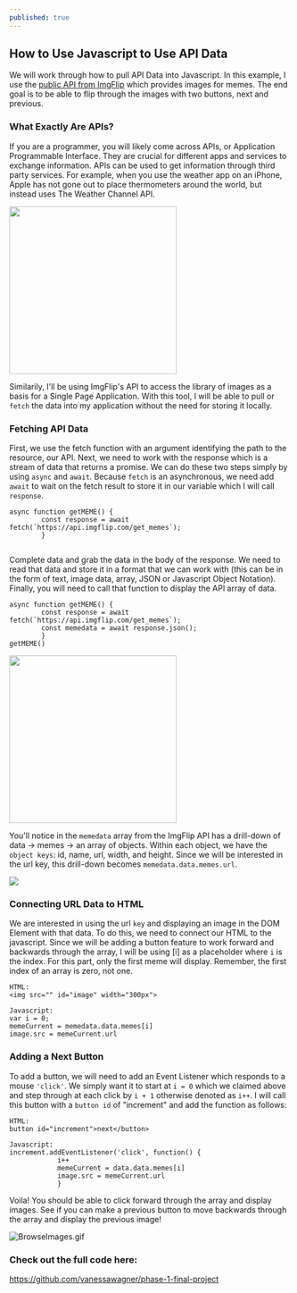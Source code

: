 ```yaml
---
published: true
---
```

## How to Use Javascript to Use API Data

We will work through how to pull API Data into Javascript. In this example, I use the [public API from ImgFlip](https://api.imgflip.com/get_memes) which provides images for memes. The end goal is to be able to flip through the images with two buttons, next and previous.

### What Exactly Are APIs?
If you are a programmer, you will likely come across APIs, or Application Programmable Interface. They are crucial for different apps and services to exchange information. APIs can be used to get information through third party services. For example, when you use the weather app on an iPhone, Apple has not gone out to place thermometers around the world, but instead uses The Weather Channel API. 

<img src="https://www.iphonefaq.org/archives/975978" width="300">

Similarily, I'll be using ImgFlip's API to access the library of images as a basis for a Single Page Application. With this tool, I will be able to pull or `fetch` the data into my application without the need for storing it locally.

### Fetching API Data

First, we use the fetch function with an argument identifying the path to the resource, our API. Next, we need to work with the response which is a stream of data that returns a promise. We can do these two steps simply by using `async` and `await`. Because `fetch` is an asynchronous, we need add `await` to wait on the fetch result to store it in our variable which I will call `response`. 

```
async function getMEME() {
        const response = await fetch(`https://api.imgflip.com/get_memes`);
        }
        
```

Complete data and grab the data in the body of the response. We need to read that data and store it in a format that we can work with (this can be in the form of text, image data, array, JSON or Javascript Object Notation). Finally, you will need to call that function to display the API array of data.  


```
async function getMEME() {
        const response = await fetch(`https://api.imgflip.com/get_memes`);
        const memedata = await response.json();
        }
getMEME()
```
<img src="https://i.imgflip.com/19ijp6.jpg" width="300">

You'll notice in the `memedata` array from the ImgFlip API has a drill-down of data -> memes -> an array of objects. Within each object, we have the `object keys`: id, name, url, width, and height. Since we will be interested in the url key, this drill-down becomes `memedata.data.memes.url`.

![]({{site.baseurl}}/_posts/Meme%20Array%20Snip.PNG)

### Connecting URL Data to HTML

We are interested in using the url `key` and displaying an image in the DOM Element with that data. To do this, we need to connect our HTML to the javascript. Since we will be adding a button feature to work forward and backwards through the array, I will be using [i] as a placeholder where `i` is the index. For this part, only the first meme will display. Remember, the first index of an array is zero, not one.

```
HTML:
<img src="" id="image" width="300px">

Javascript:
var i = 0;
memeCurrent = memedata.data.memes[i]
image.src = memeCurrent.url
```

### Adding a Next Button

To add a button, we will need to add an Event Listener which responds to a mouse `'click'`. We simply want it to start at `i = 0` which we claimed above and step through at each click by `i + 1` otherwise denoted as `i++`. I will call this button with a `button id` of "increment" and add the function as follows:

```
HTML:
button id="increment">next</button>

Javascript:
increment.addEventListener('click', function() {
            i++
            memeCurrent = data.data.memes[i]
            image.src = memeCurrent.url
            }
```
            
Voila! You should be able to click forward through the array and display images. See if you can make a previous button to move backwards through the array and display the previous image!

![BrowseImages.gif]({{site.baseurl}}/_posts/BrowseImages.gif)

### Check out the full code here:
https://github.com/vanessawagner/phase-1-final-project
